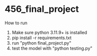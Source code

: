 # 456_final_project

How to run

1. Make sure python 3.11.9+ is installed
2. pip install -r requirements.txt
3. run "python final_project.py"
4. test the model with "python testing.py"
